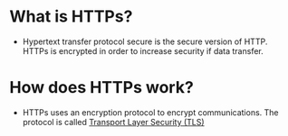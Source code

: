 # What is HTTPs?
- Hypertext transfer protocol secure is the secure version of HTTP. HTTPs is encrypted in order to increase security if data transfer.
# How does HTTPs work?
- HTTPs uses an encryption protocol to encrypt communications. The protocol is called [Transport Layer Security (TLS)](https://www.cloudflare.com/learning/ssl/transport-layer-security-tls/)
<!--stackedit_data:
eyJoaXN0b3J5IjpbMTI5NjgxNzQxMl19
-->
